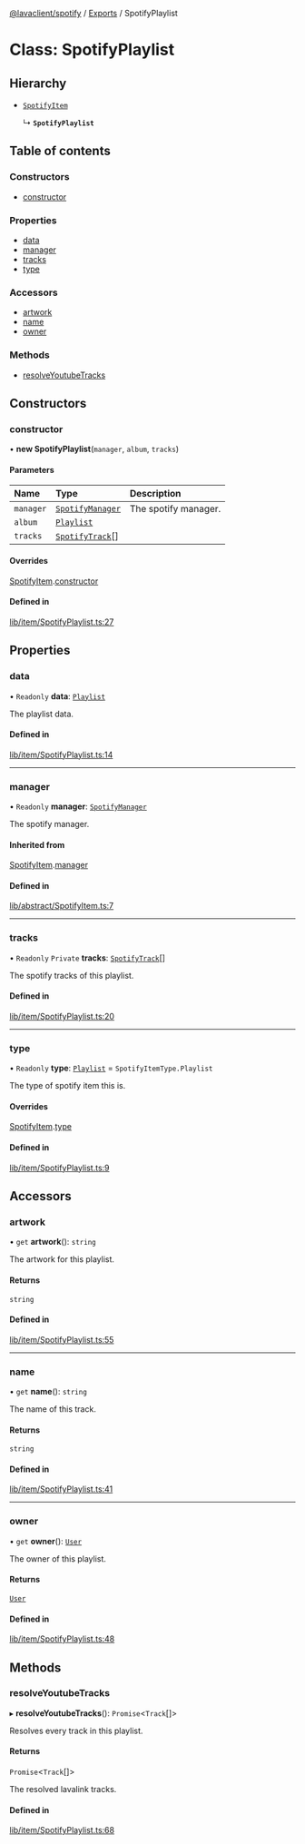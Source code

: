 [@lavaclient/spotify](../README.md) / [Exports](../modules.md) / SpotifyPlaylist

# Class: SpotifyPlaylist

## Hierarchy

- [`SpotifyItem`](SpotifyItem.md)

  ↳ **`SpotifyPlaylist`**

## Table of contents

### Constructors

- [constructor](SpotifyPlaylist.md#constructor)

### Properties

- [data](SpotifyPlaylist.md#data)
- [manager](SpotifyPlaylist.md#manager)
- [tracks](SpotifyPlaylist.md#tracks)
- [type](SpotifyPlaylist.md#type)

### Accessors

- [artwork](SpotifyPlaylist.md#artwork)
- [name](SpotifyPlaylist.md#name)
- [owner](SpotifyPlaylist.md#owner)

### Methods

- [resolveYoutubeTracks](SpotifyPlaylist.md#resolveyoutubetracks)

## Constructors

### constructor

• **new SpotifyPlaylist**(`manager`, `album`, `tracks`)

#### Parameters

| Name | Type | Description |
| :------ | :------ | :------ |
| `manager` | [`SpotifyManager`](SpotifyManager.md) | The spotify manager. |
| `album` | [`Playlist`](../interfaces/Spotify.Playlist.md) |  |
| `tracks` | [`SpotifyTrack`](SpotifyTrack.md)[] |  |

#### Overrides

[SpotifyItem](SpotifyItem.md).[constructor](SpotifyItem.md#constructor)

#### Defined in

[lib/item/SpotifyPlaylist.ts:27](https://github.com/lavaclient/plugins/blob/122f37d/packages/spotify/src/lib/item/SpotifyPlaylist.ts#L27)

## Properties

### data

• `Readonly` **data**: [`Playlist`](../interfaces/Spotify.Playlist.md)

The playlist data.

#### Defined in

[lib/item/SpotifyPlaylist.ts:14](https://github.com/lavaclient/plugins/blob/122f37d/packages/spotify/src/lib/item/SpotifyPlaylist.ts#L14)

___

### manager

• `Readonly` **manager**: [`SpotifyManager`](SpotifyManager.md)

The spotify manager.

#### Inherited from

[SpotifyItem](SpotifyItem.md).[manager](SpotifyItem.md#manager)

#### Defined in

[lib/abstract/SpotifyItem.ts:7](https://github.com/lavaclient/plugins/blob/122f37d/packages/spotify/src/lib/abstract/SpotifyItem.ts#L7)

___

### tracks

• `Readonly` `Private` **tracks**: [`SpotifyTrack`](SpotifyTrack.md)[]

The spotify tracks of this playlist.

#### Defined in

[lib/item/SpotifyPlaylist.ts:20](https://github.com/lavaclient/plugins/blob/122f37d/packages/spotify/src/lib/item/SpotifyPlaylist.ts#L20)

___

### type

• `Readonly` **type**: [`Playlist`](../enums/SpotifyItemType.md#playlist) = `SpotifyItemType.Playlist`

The type of spotify item this is.

#### Overrides

[SpotifyItem](SpotifyItem.md).[type](SpotifyItem.md#type)

#### Defined in

[lib/item/SpotifyPlaylist.ts:9](https://github.com/lavaclient/plugins/blob/122f37d/packages/spotify/src/lib/item/SpotifyPlaylist.ts#L9)

## Accessors

### artwork

• `get` **artwork**(): `string`

The artwork for this playlist.

#### Returns

`string`

#### Defined in

[lib/item/SpotifyPlaylist.ts:55](https://github.com/lavaclient/plugins/blob/122f37d/packages/spotify/src/lib/item/SpotifyPlaylist.ts#L55)

___

### name

• `get` **name**(): `string`

The name of this track.

#### Returns

`string`

#### Defined in

[lib/item/SpotifyPlaylist.ts:41](https://github.com/lavaclient/plugins/blob/122f37d/packages/spotify/src/lib/item/SpotifyPlaylist.ts#L41)

___

### owner

• `get` **owner**(): [`User`](../interfaces/Spotify.User.md)

The owner of this playlist.

#### Returns

[`User`](../interfaces/Spotify.User.md)

#### Defined in

[lib/item/SpotifyPlaylist.ts:48](https://github.com/lavaclient/plugins/blob/122f37d/packages/spotify/src/lib/item/SpotifyPlaylist.ts#L48)

## Methods

### resolveYoutubeTracks

▸ **resolveYoutubeTracks**(): `Promise`<`Track`[]\>

Resolves every track in this playlist.

#### Returns

`Promise`<`Track`[]\>

The resolved lavalink tracks.

#### Defined in

[lib/item/SpotifyPlaylist.ts:68](https://github.com/lavaclient/plugins/blob/122f37d/packages/spotify/src/lib/item/SpotifyPlaylist.ts#L68)
